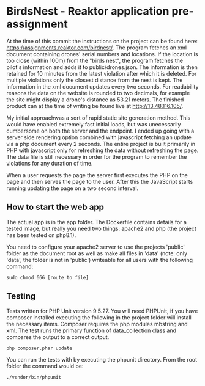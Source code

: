 # BirdsNest - Reaktor application pre-assignment

At the time of this commit the instructions on the project can be found here: https://assignments.reaktor.com/birdnest/. The program fetches an xml document containing drones' serial numbers and locations. If the location is too close (within 100m) from the "birds nest", the program fetches the pilot's information and adds it to public/drones.json. The information is then retained for 10 minutes from the latest violation after which it is deleted. For multiple violations only the closest distance from the nest is kept. The information in the xml document updates every two seconds. For readability reasons the data on the website is rounded to two decimals, for example the site might display a drone's distance as 53.21 meters. The finished product can at the time of writing be found live at http://13.48.116.105/. 

My initial approachwas a sort of rapid static site generation method. This would have enabled extremely fast initial loads, but was unecessarily cumbersome on both the server and the endpoint. I ended up going with a server side rendering option combined with javascript fetching an update via a php document every 2 seconds. The entire project is built primarily in PHP with javascript only for refreshing the data without refreshing the page. The data file is still necessary in order for the program to remember the violations for any duration of time.

When a user requests the page the server first executes the PHP on the page and then serves the page to the user. After this the JavaScript starts running updating the page on a two second interval.

## How to start the web app
The actual app is in the app folder. The Dockerfile contains details for a tested image, but really you need two things: apache2 and php (the project has been tested on php8.1). 

You need to configure your apache2 server to use the projects 'public' folder as the document root as well as make all files in 'data' (note: only 'data', the folder is not in 'public') writeable for all users with the following command:
```
sudo chmod 666 [route to file]
```

## Testing
Tests written for PHP Unit version 9.5.27. You will need PHPUnit, if you have composer installed executing the following in the project folder will install the necessary items. Composer requires the php modules mbstring and xml. The test runs the primary function of data_collection class and compares the output to a correct output.
```
php composer.phar update
```
You can run the tests with by executing the phpunit directory. From the root folder the command would be:
```
./vendor/bin/phpunit
```
